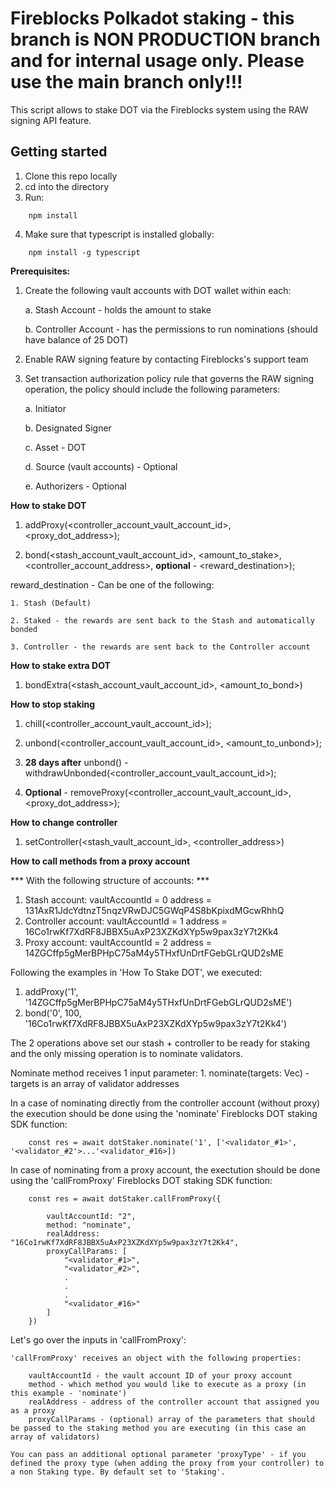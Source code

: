 # Fireblocks Polkadot staking - this branch is NON PRODUCTION branch and for internal usage only. Please use the main branch only!!!

This script allows to stake DOT via the Fireblocks system using the RAW signing API feature.

## Getting started

1. Clone this repo locally
2. cd into the directory
3. Run:
```
    npm install
```    
4. Make sure that typescript is installed globally:
```
    npm install -g typescript
```
**Prerequisites:**

1. Create the following vault accounts with DOT wallet within each:

    a. Stash Account - holds the amount to stake

    b. Controller Account - has the permissions to run nominations (should have balance of 25 DOT)

2. Enable RAW signing feature by contacting Fireblocks's support team

3. Set transaction authorization policy rule that governs the RAW signing operation, the policy should include the following parameters:

    a. Initiator

    b. Designated Signer

    c. Asset - DOT

    d. Source (vault accounts) - Optional

    e. Authorizers - Optional

**How to stake DOT**

1. addProxy(<controller_account_vault_account_id>, <proxy_dot_address>);

2. bond(<stash_account_vault_account_id>, <amount_to_stake>, <controller_account_address>, **optional** - <reward_destination>);

reward_destination - Can be one of the following:

    1. Stash (Default)

    2. Staked - the rewards are sent back to the Stash and automatically bonded

    3. Controller - the rewards are sent back to the Controller account

**How to stake extra DOT**
1. bondExtra(<stash_account_vault_account_id>, <amount_to_bond>)

**How to stop staking**

1. chill(<controller_account_vault_account_id>);

2. unbond(<controller_account_vault_account_id>, <amount_to_unbond>);

3. **28 days after** unbond() - withdrawUnbonded(<controller_account_vault_account_id>);

4. **Optional** - removeProxy(<controller_account_vault_account_id>, <proxy_dot_address>);

**How to change controller**

1. setController(<stash_vault_account_id>, <controller_address>)

**How to call methods from a proxy account**

*** With the following structure of accounts: ***

1. Stash account:
    vaultAccountId = 0
    address = 131AxR1JdcYdtnzT5nqzVRwDJC5GWqP4S8bKpixdMGcwRhhQ
2. Controller account:
    vaultAccountId = 1
    address = 16Co1rwKf7XdRF8JBBX5uAxP23XZKdXYp5w9pax3zY7t2Kk4
3. Proxy account:
    vaultAccountId = 2
    address = 14ZGCffp5gMerBPHpC75aM4y5THxfUnDrtFGebGLrQUD2sME

Following the examples in 'How To Stake DOT', we executed:

1. addProxy('1', '14ZGCffp5gMerBPHpC75aM4y5THxfUnDrtFGebGLrQUD2sME')
2. bond('0', 100, '16Co1rwKf7XdRF8JBBX5uAxP23XZKdXYp5w9pax3zY7t2Kk4')

The 2 operations above set our stash + controller to be ready for staking and the only missing operation is to nominate validators.

Nominate method receives 1 input parameter:
    1. nominate(targets: Vec<MultiAddress>) - targets is an array of validator addresses

In a case of nominating directly from the controller account (without proxy) the execution should be done using the 'nominate' Fireblocks DOT staking SDK function:

```
    const res = await dotStaker.nominate('1', ['<validator_#1>', '<validator_#2'>...'<validator_#16>])
```

In case of nominating from a proxy account, the exectution should be done using the 'callFromProxy' Fireblocks DOT staking SDK function:

```
    const res = await dotStaker.callFromProxy({
        
        vaultAccountId: "2",
        method: "nominate",
        realAddress: "16Co1rwKf7XdRF8JBBX5uAxP23XZKdXYp5w9pax3zY7t2Kk4",
        proxyCallParams: [
            "<validator_#1>",
            "<validator_#2>",
            .
            .
            .
            "<validator_#16>"
        ]
    })
```

Let's go over the inputs in 'callFromProxy':

    'callFromProxy' receives an object with the following properties:

        vaultAccountId - the vault account ID of your proxy account
        method - which method you would like to execute as a proxy (in this example - 'nominate')
        realAddress - address of the controller account that assigned you as a proxy
        proxyCallParams - (optional) array of the parameters that should be passed to the staking method you are executing (in this case an array of validators)

    You can pass an additional optional parameter 'proxyType' - if you defined the proxy type (when adding the proxy from your controller) to a non Staking type. By default set to 'Staking'.